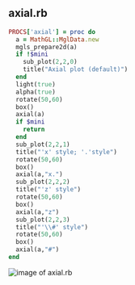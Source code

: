 
## axial.rb

```ruby
PROCS['axial'] = proc do
  a = MathGL::MglData.new
  mgls_prepare2d(a)
  if !$mini
    sub_plot(2,2,0)
    title("Axial plot (default)")
  end
  light(true)
  alpha(true)
  rotate(50,60)
  box()
  axial(a)
  if $mini
    return
  end
  sub_plot(2,2,1)
  title("'x' style; '.'style")
  rotate(50,60)
  box()
  axial(a,"x.")
  sub_plot(2,2,2)
  title("'z' style")
  rotate(50,60)
  box()
  axial(a,"z")
  sub_plot(2,2,3)
  title("'\\#' style")
  rotate(50,60)
  box()
  axial(a,"#")
end


```
![image of axial.rb](https://raw.github.com/masa16/ruby-mathgl-sample/master/samples/axial/axial.png)

